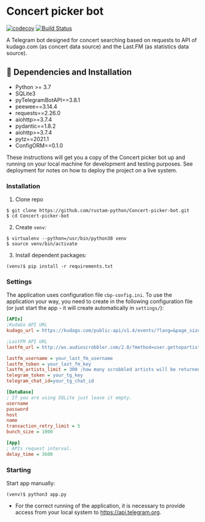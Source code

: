 # Concert picker bot
 [![codecov](https://codecov.io/gh/rustam-python/Concert-picker-bot/branch/master/graph/badge.svg)](https://codecov.io/gh/rustam-python/Concert-picker-bot)    [![Build Status](https://travis-ci.org/rustam-python/Concert-picker-bot.svg?branch=Developing)](https://travis-ci.org/rustam-python/Concert-picker-bot)

A Telegram bot designed for concert searching based on requests to API of kudago.сom (as concert data source) and the Last.FM (as statistics data source).

## :wrench: Dependencies and Installation
* Python >= 3.7
* SQLite3
* pyTelegramBotAPI==3.8.1
* peewee==3.14.4
* requests==2.26.0
* aiohttp>=3.7.4
* pydantic==1.8.2
* aiohttp>=3.7.4
* pytz==2021.1
* ConfigORM==0.1.0

These instructions will get you a copy of the Concert picker bot up and running on your local machine for development and testing purposes. See deployment for notes on how to deploy the project on a live system.

### Installation
1. Clone repo
```console
$ git clone https://github.com/rustam-python/Concert-picker-bot.git
$ cd Concert-picker-bot
```
2. Create `venv`:
```console
$ virtualenv --python=/usr/bin/python38 venv
$ source venv/bin/activate
```
3. Install dependent packages:
```console
(venv)$ pip install -r requirements.txt
```
### Settings
The application uses configuration file `cbp-config.ini`. To use the application your way, you need to create in the following configuration file (or just start the app - it will create automatically in `settings/`):
```ini
[APIs]
;KudaGo API URL
kudago_url = https://kudago.com/public-api/v1.4/events/?lang=&page_size=100&fields=id,dates,title,place,slug,price&expand=&order_by=&text_format=&ids=&location=msk&actual_since={}&actual_until=&is_free=&categories=concert

;LastFM API URL
lastfm_url = http://ws.audioscrobbler.com/2.0/?method=user.gettopartists&user={}&period=overall&limit={}&api_key={}&format=json

lastfm_username = your_last_fm_username
lastfm_token = your_last_fm_key
lastfm_artists_limit = 300 ;how many scrobbled artists will be returned
telegram_token = your_tg_key
telegram_chat_id=your_tg_chat_id

[DataBase]
; If you are using SQLite just leave it empty.
username
password
host
name
transaction_retry_limit = 5
bunch_size = 1000

[App]
; APIs request interval.
delay_time = 3600

```

### Starting

Start app manually:

```console
(venv)$ python3 app.py
```
* For the correct running of the application, it is necessary to provide access from your local system to https://api.telegram.org.
